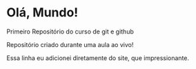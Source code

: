 # Olá, Mundo!
 Primeiro Repositório do curso de git e github

Repositório criado durante uma aula ao vivo!

Essa linha eu adicionei diretamente do site, que impressionante.
